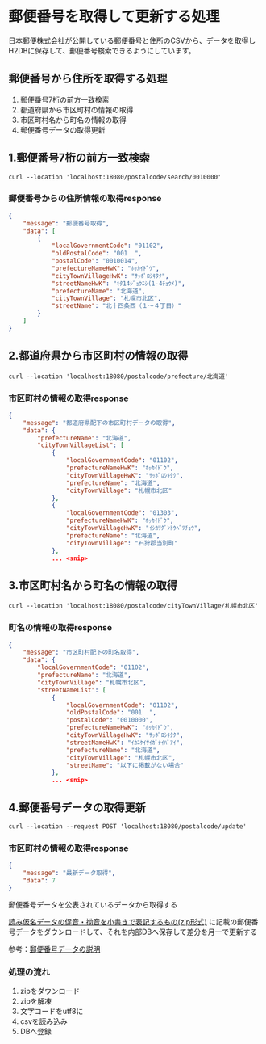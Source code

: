 # 郵便番号を取得して更新する処理

日本郵便株式会社が公開している郵便番号と住所のCSVから、データを取得しH2DBに保存して、郵便番号検索できるようにしています。


## 郵便番号から住所を取得する処理

1. 郵便番号7桁の前方一致検索
2. 都道府県から市区町村の情報の取得
3. 市区町村名から町名の情報の取得
4. 郵便番号データの取得更新

## 1.郵便番号7桁の前方一致検索

``` shell
curl --location 'localhost:18080/postalcode/search/0010000'
```

### 郵便番号からの住所情報の取得response

``` json
{
    "message": "郵便番号取得",
    "data": [
        {
            "localGovernmentCode": "01102",
            "oldPostalCode": "001  ",
            "postalCode": "0010014",
            "prefectureNameHwK": "ﾎｯｶｲﾄﾞｳ",
            "cityTownVillageHwK": "ｻｯﾎﾟﾛｼｷﾀｸ",
            "streetNameHwK": "ｷﾀ14ｼﾞｮｳﾆｼ(1-4ﾁｮｳﾒ)",
            "prefectureName": "北海道",
            "cityTownVillage": "札幌市北区",
            "streetName": "北十四条西（１〜４丁目）"
        }
    ]
}
```

## 2.都道府県から市区町村の情報の取得

``` shell
curl --location 'localhost:18080/postalcode/prefecture/北海道'
```

### 市区町村の情報の取得response

``` json
{
    "message": "都道府県配下の市区町村データの取得",
    "data": {
        "prefectureName": "北海道",
        "cityTownVillageList": [
            {
                "localGovernmentCode": "01102",
                "prefectureNameHwK": "ﾎｯｶｲﾄﾞｳ",
                "cityTownVillageHwK": "ｻｯﾎﾟﾛｼｷﾀｸ",
                "prefectureName": "北海道",
                "cityTownVillage": "札幌市北区"
            },
            {
                "localGovernmentCode": "01303",
                "prefectureNameHwK": "ﾎｯｶｲﾄﾞｳ",
                "cityTownVillageHwK": "ｲｼｶﾘｸﾞﾝﾄｳﾍﾞﾂﾁｮｳ",
                "prefectureName": "北海道",
                "cityTownVillage": "石狩郡当別町"
            },
            ... <snip>
```

## 3.市区町村名から町名の情報の取得

``` shell
curl --location 'localhost:18080/postalcode/cityTownVillage/札幌市北区'
```

### 町名の情報の取得response

``` json
{
    "message": "市区町村配下の町名取得",
    "data": {
        "localGovernmentCode": "01102",
        "prefectureName": "北海道",
        "cityTownVillage": "札幌市北区",
        "streetNameList": [
            {
                "localGovernmentCode": "01102",
                "oldPostalCode": "001  ",
                "postalCode": "0010000",
                "prefectureNameHwK": "ﾎｯｶｲﾄﾞｳ",
                "cityTownVillageHwK": "ｻｯﾎﾟﾛｼｷﾀｸ",
                "streetNameHwK": "ｲｶﾆｹｲｻｲｶﾞﾅｲﾊﾞｱｲ",
                "prefectureName": "北海道",
                "cityTownVillage": "札幌市北区",
                "streetName": "以下に掲載がない場合"
            },
            ... <snip>
```

## 4.郵便番号データの取得更新

``` shell
curl --location --request POST 'localhost:18080/postalcode/update'
```

### 市区町村の情報の取得response

``` json
{
    "message": "最新データ取得",
    "data": 7
}
```

郵便番号データを公表されているデータから取得する

[読み仮名データの促音・拗音を小書きで表記するもの(zip形式)](https://www.post.japanpost.jp/zipcode/dl/kogaki-zip.html)
に記載の郵便番号データをダウンロードして、それを内部DBへ保存して差分を月一で更新する

参考：[郵便番号データの説明](https://www.post.japanpost.jp/zipcode/dl/readme.html)

### 処理の流れ

1. zipをダウンロード
2. zipを解凍
3. 文字コードをutf8に
4. csvを読み込み
5. DBへ登録
